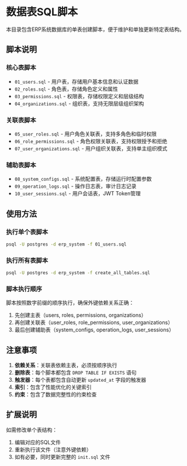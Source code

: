 # 数据表SQL脚本

本目录包含ERP系统数据库的单表创建脚本，便于维护和单独更新特定表结构。

## 脚本说明

### 核心表脚本
- `01_users.sql` - 用户表，存储用户基本信息和认证数据
- `02_roles.sql` - 角色表，存储角色定义和属性
- `03_permissions.sql` - 权限表，存储权限定义和层级结构
- `04_organizations.sql` - 组织表，支持无限层级组织架构

### 关联表脚本
- `05_user_roles.sql` - 用户角色关联表，支持多角色和临时权限
- `06_role_permissions.sql` - 角色权限关联表，支持权限授予和拒绝
- `07_user_organizations.sql` - 用户组织关联表，支持单主组织模式

### 辅助表脚本
- `08_system_configs.sql` - 系统配置表，存储运行时配置参数
- `09_operation_logs.sql` - 操作日志表，审计日志记录
- `10_user_sessions.sql` - 用户会话表，JWT Token管理

## 使用方法

### 执行单个表脚本
```bash
psql -U postgres -d erp_system -f 01_users.sql
```

### 执行所有表脚本
```bash
psql -U postgres -d erp_system -f create_all_tables.sql
```

### 脚本执行顺序
脚本按照数字前缀的顺序执行，确保外键依赖关系正确：
1. 先创建主表（users, roles, permissions, organizations）
2. 再创建关联表（user_roles, role_permissions, user_organizations）
3. 最后创建辅助表（system_configs, operation_logs, user_sessions）

## 注意事项

1. **依赖关系**：关联表依赖主表，必须按顺序执行
2. **删除表**：每个脚本都包含 `DROP TABLE IF EXISTS` 语句
3. **触发器**：每个表都包含自动更新 `updated_at` 字段的触发器
4. **索引**：包含了性能优化的关键索引
5. **约束**：包含了数据完整性的约束检查

## 扩展说明

如需修改单个表结构：
1. 编辑对应的SQL文件
2. 重新执行该文件（注意外键依赖）
3. 如有必要，同时更新完整的 `init.sql` 文件